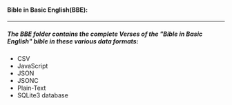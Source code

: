 #### Bible in Basic English(BBE):
----
##### The BBE folder contains the complete Verses of the "Bible in Basic English" bible in these various data formats:
* CSV
* JavaScript
* JSON
* JSONC
* Plain-Text
* SQLite3 database